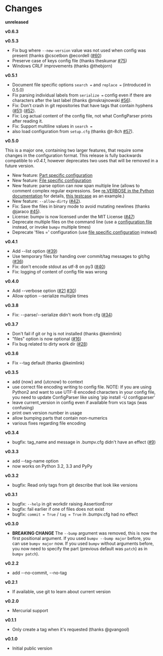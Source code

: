 # Changes

**unreleased** 

**v0.6.3**

**v0.5.3**

  - Fix bug where `--new-version` value was not used when config was
    present (thanks @cscetbon @ecordell
    ([\#60](https://github.com/peritus/bumpv/pull/60))
  - Preserve case of keys config file (thanks theskumar
    [\#75](https://github.com/peritus/bumpv/pull/75))
  - Windows CRLF improvements (thanks @thebjorn)

**v0.5.1**

  - Document file specific options `search =` and `replace =`
    (introduced in 0.5.0)
  - Fix parsing individual labels from `serialize =` config even if
    there are characters after the last label (thanks @mskrajnowski
    [\#56](https://github.com/peritus/bumpv/pull/56)).
  - Fix: Don't crash in git repositories that have tags that contain
    hyphens ([\#51](https://github.com/peritus/bumpv/pull/51))
    ([\#52](https://github.com/peritus/bumpv/pull/52)).
  - Fix: Log actual content of the config file, not what ConfigParser
    prints after reading it.
  - Fix: Support multiline values in `search =`
  - also load configuration from `setup.cfg` (thanks @t-8ch
    [\#57](https://github.com/peritus/bumpv/pull/57)).

**v0.5.0**

This is a major one, containing two larger features, that require some
changes in the configuration format. This release is fully backwards
compatible to *v0.4.1*, however deprecates two uses that will be removed
in a future version.

  - New feature: [Part specific configuration](#part-specific-configuration)
  - New feature: [File specific configuration](#file-specific-configuration)
  - New feature: parse option can now span multiple line (allows to
    comment complex regular expressions. See [re.VERBOSE in the Python
    documentation](https://docs.python.org/library/re.html#re.VERBOSE)
    for details, [this
    testcase](https://github.com/peritus/bumpv/blob/165e5d8bd308e9b7a1a6d17dba8aec9603f2d063/tests.py#L1202-L1211)
    as an example.)
  - New feature: `--allow-dirty`
    ([\#42](https://github.com/peritus/bumpv/pull/42)).
  - Fix: Save the files in binary mode to avoid mutating newlines
    (thanks @jaraco [\#45](https://github.com/peritus/bumpv/pull/45)).
  - License: bumpv is now licensed under the MIT License
    ([\#47](https://github.com/peritus/bumpv/issues/47))
  - Deprecate multiple files on the command line (use a [configuration
    file](#configuration) instead, or invoke `bumpv` multiple times)
  - Deprecate 'files =' configuration (use [file specific
    configuration](#file-specific-configuration) instead)

**v0.4.1**

  - Add --list option
    ([\#39](https://github.com/peritus/bumpv/issues/39))
  - Use temporary files for handing over commit/tag messages to git/hg
    ([\#36](https://github.com/peritus/bumpv/issues/36))
  - Fix: don't encode stdout as utf-8 on py3
    ([\#40](https://github.com/peritus/bumpv/issues/40))
  - Fix: logging of content of config file was wrong

**v0.4.0**

  - Add --verbose option
    ([\#21](https://github.com/peritus/bumpv/issues/21)
    [\#30](https://github.com/peritus/bumpv/issues/30))
  - Allow option --serialize multiple times

**v0.3.8**

  - Fix: --parse/--serialize didn't work from cfg
    ([\#34](https://github.com/peritus/bumpv/issues/34))

**v0.3.7**

  - Don't fail if git or hg is not installed (thanks @keimlink)
  - "files" option is now optional
    ([\#16](https://github.com/peritus/bumpv/issues/16))
  - Fix bug related to dirty work dir
    ([\#28](https://github.com/peritus/bumpv/issues/28))

**v0.3.6**

  - Fix --tag default (thanks @keimlink)

**v0.3.5**

  - add {now} and {utcnow} to context
  - use correct file encoding writing to config file. NOTE: If you are
    using Python2 and want to use UTF-8 encoded characters in your
    config file, you need to update ConfigParser like using 'pip install
    -U configparser'
  - leave current\_version in config even if available from vcs tags
    (was confusing)
  - print own version number in usage
  - allow bumping parts that contain non-numerics
  - various fixes regarding file encoding

**v0.3.4**

  - bugfix: tag\_name and message in .bumpv.cfg didn't have an effect
    ([\#9](https://github.com/peritus/bumpv/issues/9))

**v0.3.3**

  - add --tag-name option
  - now works on Python 3.2, 3.3 and PyPy

**v0.3.2**

  - bugfix: Read only tags from <span class="title-ref">git
    describe</span> that look like versions

**v0.3.1**

  - bugfix: `--help` in git workdir raising AssertionError
  - bugfix: fail earlier if one of files does not exist
  - bugfix: `commit = True` / `tag = True` in .bumpv.cfg had no effect


**v0.3.0**

  - **BREAKING CHANGE** The `--bump` argument was removed, this is now
    the first positional argument. If you used `bumpv --bump major`
    before, you can use `bumpv major` now. If you used `bumpv` without
    arguments before, you now need to specify the part (previous default
    was `patch`) as in `bumpv patch`).

**v0.2.2**

  - add --no-commit, --no-tag

**v0.2.1**

  - If available, use git to learn about current version

**v0.2.0**

  - Mercurial support

**v0.1.1**

  - Only create a tag when it's requested (thanks @gvangool)

**v0.1.0**

  - Initial public version
